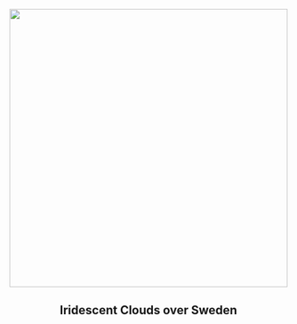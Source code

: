 
<p align="center"><img src="https://apod.nasa.gov/apod/image/2407/IridescentClouds_Strand_960.jpg" width="500" height="500"></p>
<h2 align="center"> Iridescent Clouds over Sweden </h2>
